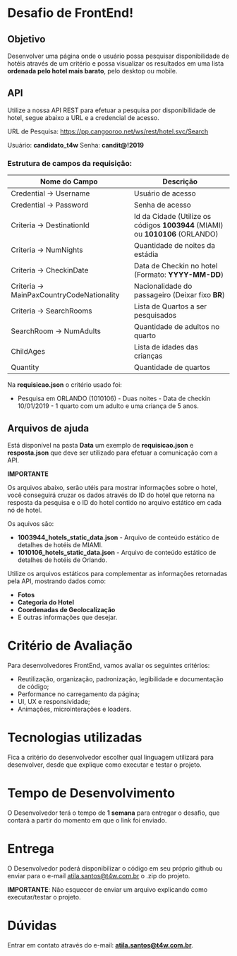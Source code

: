 # Desafio de FrontEnd!

## Objetivo
Desenvolver uma página onde o usuário possa pesquisar disponibilidade de hotéis através de um critério e possa visualizar os resultados em uma lista **ordenada pelo hotel mais barato**, pelo desktop ou mobile. 

## API
Utilize a nossa API REST para efetuar a pesquisa por disponibilidade de hotel, segue abaixo a URL e a credencial de acesso.

URL de Pesquisa: https://pp.cangooroo.net/ws/rest/hotel.svc/Search

Usuário: **candidato_t4w**
Senha: **candit@!2019**

### Estrutura de campos da requisição:
|Nome do Campo| Descrição |
|--|--|
| Credential → Username | Usuário de acesso |
| Credential → Password	| Senha de acesso   |
| Criteria → DestinationId | Id da Cidade (Utilize os códigos **1003944** (MIAMI) ou **1010106** (ORLANDO) |
| Criteria → NumNights	| Quantidade de noites da estádia   |
| Criteria → CheckinDate | Data de Checkin no hotel (Formato: **YYYY-MM-DD**)  |
| Criteria → MainPaxCountryCodeNationality | Nacionalidade do passageiro (Deixar fixo **BR**) |
| Criteria → SearchRooms | Lista de Quartos a ser pesquisados |
| SearchRoom → NumAdults | Quantidade de adultos no quarto | 
| ChildAges | Lista de idades das crianças |
| Quantity | Quantidade de quartos |

Na **requisicao.json** o critério usado foi: 
 - Pesquisa em ORLANDO (1010106) - Duas noites - Data de checkin 10/01/2019 - 1 quarto com um adulto e uma criança de 5 anos.

## Arquivos de ajuda
Está disponível na pasta **Data** um exemplo de **requisicao.json** e **resposta.json** que deve ser utilizado para efetuar a comunicação com a API.


**IMPORTANTE**

Os arquivos abaixo, serão utéis para mostrar informações sobre o hotel, você conseguirá cruzar os dados através do ID do hotel que retorna na resposta da pesquisa e o ID do hotel contido no arquivo estático em cada nó de hotel.

Os aquivos são: 
 - **1003944_hotels_static_data.json** - Arquivo de conteúdo estático de detalhes de hotéis de MIAMI. 
 - **1010106_hotels_static_data.json** - Arquivo de conteúdo estático de detalhes de hotéis de Orlando.

Utilize os arquivos estáticos para complementar as informações retornadas pela API, mostrando dados como:
 - **Fotos**
 - **Categoria do Hotel**
 - **Coordenadas de Geolocalização**
 - E outras informações que desejar.


# Critério de Avaliação
Para desenvolvedores FrontEnd, vamos avaliar os seguintes critérios:
 - Reutilização, organização, padronização, legibilidade e documentação de código;
 - Performance no carregamento da página;
 - UI, UX e responsividade;
 - Animações, microinterações e loaders.
 
# Tecnologias utilizadas
Fica a critério do desenvolvedor escolher qual linguagem utilizará para desenvolver, desde que explique como executar e testar o projeto.

# Tempo de Desenvolvimento
O Desenvolvedor terá o tempo de **1 semana** para entregar o desafio, que contará a partir do momento em que o link foi enviado.

# Entrega
O Desenvolvedor poderá disponibilizar o código em seu próprio github ou enviar para o e-mail atila.santos@t4w.com.br o .zip do projeto.

**IMPORTANTE**: Não esquecer de enviar um arquivo explicando como executar/testar o projeto.

# Dúvidas
Entrar em contato através do e-mail: **atila.santos@t4w.com.br**.
